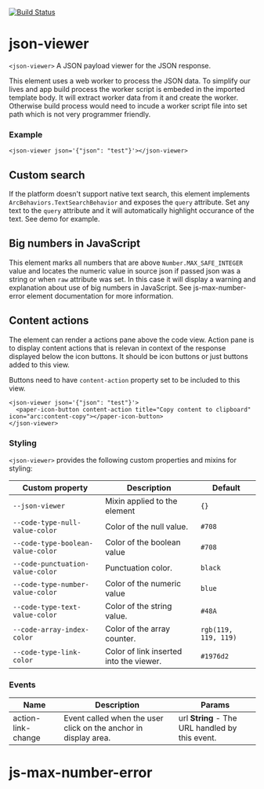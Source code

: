 [![Build Status](https://travis-ci.org/advanced-rest-client/json-viewer.svg?branch=stage)](https://travis-ci.org/advanced-rest-client/json-viewer)  

# json-viewer

`<json-viewer>` A JSON payload viewer for the JSON response.

This element uses a web worker to process the JSON data.
To simplify our lives and app build process the worker script is embeded in the
imported template body. It will extract worker data from it and create the
worker. Otherwise build process would need to incude a worker script file
into set path which is not very programmer friendly.

### Example
```
<json-viewer json='{"json": "test"}'></json-viewer>
```

## Custom search
If the platform doesn't support native text search, this element implements
`ArcBehaviors.TextSearchBehavior` and exposes the `query` attribute.
Set any text to the `query` attribute and it will automatically highlight
occurance of the text.
See demo for example.

## Big numbers in JavaScript
This element marks all numbers that are above `Number.MAX_SAFE_INTEGER` value
and locates the numeric value in source json if passed json was a string or
when `raw` attribute was set. In this case it will display a warning and
explanation about use of big numbers in JavaScript.
See js-max-number-error element documentation for more information.

## Content actions
The element can render a actions pane above the code view. Action pane is to
display content actions that is relevan in context of the response displayed
below the icon buttons. It should be icon buttons or just buttons added to this
view.

Buttons need to have `content-action` property set to be included to this view.

```
<json-viewer json='{"json": "test"}'>
  <paper-icon-button content-action title="Copy content to clipboard" icon="arc:content-copy"></paper-icon-button>
</json-viewer>
```

### Styling
`<json-viewer>` provides the following custom properties and mixins for styling:

Custom property | Description | Default
----------------|-------------|----------
`--json-viewer` | Mixin applied to the element | `{}`
`--code-type-null-value-color` | Color of the null value. | `#708`
`--code-type-boolean-value-color` | Color of the boolean value | `#708`
`--code-punctuation-value-color` | Punctuation color. | `black`
`--code-type-number-value-color` | Color of the numeric value | `blue`
`--code-type-text-value-color` | Color of the string value. | `#48A`
`--code-array-index-color` | Color of the array counter. | `rgb(119, 119, 119)`
`--code-type-link-color` | Color of link inserted into the viewer. | `#1976d2`



### Events
| Name | Description | Params |
| --- | --- | --- |
| action-link-change | Event called when the user click on the anchor in display area. | url **String** - The URL handled by this event. |
# js-max-number-error


